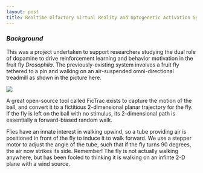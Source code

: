 ```yaml
---
layout: post
title: Realtime Olfactory Virtual Reality and Optogenetic Activation System
---
```


### *Background*
This was a project undertaken to support researchers studying the dual role of dopamine to drive reinforcement learning and behavior motivation in the fruit fly *Drosophila*. The previously-existing system involves a fruit fly tethered to a pin and walking on an air-suspended omni-directional treadmill as shown in the picture here.

![](https://i.imgur.com/eRQJuhL.png)

A great open-source tool called FicTrac exists to capture the motion of the ball, and convert it to a fictitious 2-dimensional planar trajectory for the fly. If the fly is left on the ball with no stimulus, its 2-dimensional path is essentially a forward-biased random walk.

Flies have an innate interest in walking upwind, so a tube providing air is positioned in front of the fly to induce it to walk forward. We use a stepper motor to adjust the angle of the tube, such that if the fly turns 90 degrees, the air now strikes its side. Remember! The fly is not actually walking anywhere, but has been fooled to thinking it is walking on an infinte 2-D plane with a wind source.




